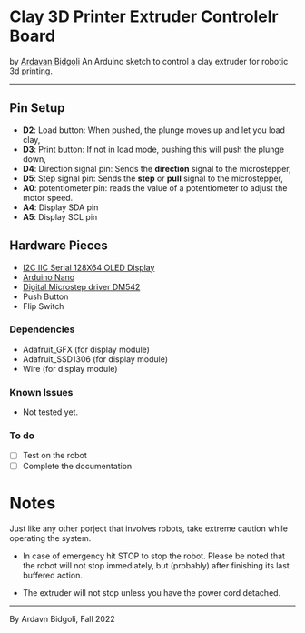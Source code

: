 # Clay 3D Printer Extruder Controlelr Board
by [Ardavan Bidgoli](https://github.com/Ardibid)
An Arduino sketch to control a clay extruder for robotic 3d printing.

---
## Pin Setup

* **D2**: Load button: When pushed, the plunge moves up and let you load clay,
* **D3**: Print button: If not in load mode, pushing this will push the plunge down,
* **D4**: Direction signal pin: Sends the **direction** signal to the microstepper,
* **D5**: Step signal pin: Sends the **step** or **pull** signal to the microstepper,
* **A0**: potentiometer pin: reads the value of a potentiometer to adjust the motor speed.
* **A4**: Display SDA pin
* **A5**: Display SCL pin

## Hardware Pieces
* [I2C IIC Serial 128X64 OLED Display](https://www.amazon.com/Diymall-Yellow-Arduino-Display-Raspberry/dp/B00O2LLT30/ref=pd_ybh_a_sccl_14/134-0528381-5720948?pd_rd_w=5pb3W&content-id=amzn1.sym.67f8cf21-ade4-4299-b433-69e404eeecf1&pf_rd_p=67f8cf21-ade4-4299-b433-69e404eeecf1&pf_rd_r=HYT8AFBDCJMV97BM15M0&pd_rd_wg=oMxLi&pd_rd_r=b3105527-350c-42c0-93e3-7de0d7a3c01b&pd_rd_i=B00O2LLT30&psc=1)
* [Arduino Nano](https://www.amazon.com/gp/product/B07WK4VG58/ref=ppx_yo_dt_b_search_asin_title?ie=UTF8&psc=1)
* [Digital Microstep driver DM542](https://www.amazon.com/gp/product/B07YWZRXGR/ref=ppx_yo_dt_b_asin_title_o02_s00?ie=UTF8&psc=1)
* Push Button
* Flip Switch

### Dependencies
* Adafruit_GFX (for display module)
* Adafruit_SSD1306 (for display module)
* Wire (for display module)

### Known Issues

* Not tested yet.

### To do

* [ ] Test on the robot
* [ ] Complete the documentation

# Notes

Just like any other porject that involves robots, take extreme caution while operating the system.
* In case of emergency hit STOP to stop the robot. Please be noted that the robot will not stop immediately, but (probably) after finishing its last buffered action. 

* The extruder will not stop unless you have the power cord detached.
--- 
By Ardavn Bidgoli, Fall 2022
